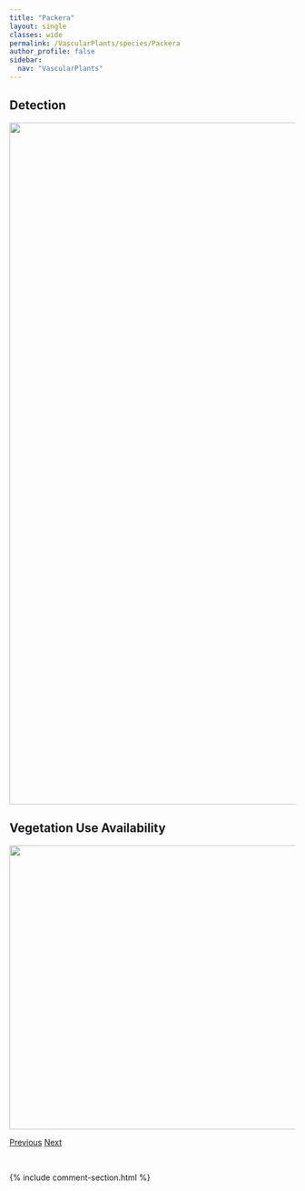 ```yaml
---
title: "Packera"
layout: single
classes: wide
permalink: /VascularPlants/species/Packera
author_profile: false
sidebar:
  nav: "VascularPlants"
---
```


<h2>Detection</h2>

<a href="https://drive.google.com/uc?export=view&id=1IqFNelCerscQoUWGKJaH7vP_1kZ4t1bB">
<img src="https://drive.google.com/uc?export=view&id=1IqFNelCerscQoUWGKJaH7vP_1kZ4t1bB" height = "1200" width = "800">
</a>


<h2>Vegetation Use Availability</h2>

<a href="https://drive.google.com/uc?export=view&id=1AZTcbfx02hVV0_LLOVlGn3Rh0sXkwiL2">
<img src="https://drive.google.com/uc?export=view&id=1AZTcbfx02hVV0_LLOVlGn3Rh0sXkwiL2" height = "500" width = "1000">
</a>


<a href="/DevelopmentWebsite/VascularPlants/species/OxytropisSplendens" class="pagination--pager" title="Oxytropis splendens">Previous</a> <a href="/DevelopmentWebsite/VascularPlants/species/PackeraCana" class="pagination--pager" title="Packera cana">Next</a>

<p>&nbsp;</p>

{% include comment-section.html %}

